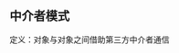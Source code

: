 <!--
 * @Author: your name
 * @Date: 2019-10-25 10:48:15
 * @LastEditTime: 2019-10-25 10:49:09
 * @LastEditors: your name
 * @Description: In User Settings Edit
 * @FilePath: \设计模式\中介者模式\readme.md
 -->
## 中介者模式
定义：对象与对象之间借助第三方中介者通信
